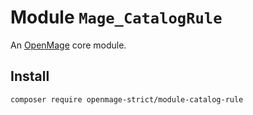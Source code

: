 # Module `Mage_CatalogRule`

An [OpenMage][1] core module.

## Install

``` bash
composer require openmage-strict/module-catalog-rule
```

[1]: https://github.com/OpenMage/magento-lts
